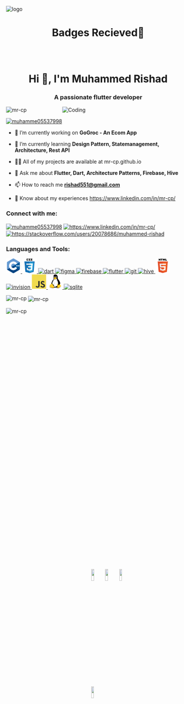 ![logo](https://github.com/mr-cp/mr-cp/blob/main/image%20(1).png)
<h1 align="center">Badges Recieved🌱</h1>   

<div  
style="position: absolute; inset: 0; box-sizing: border-box; padding: 0; border: none; margin: auto; display: block; width: 20%; height: 20%; object-fit: contain;">
<img src= "https://assets.holopin.io/hf2023levels/level0-red-0-0-0.webp"  style="width: 20%; height: 20%; object-fit: contain; float: right;">
<img src="https://github.githubassets.com/images/modules/profile/achievements/pull-shark-default.png" 
     style= "position: absolute; inset: 0; box-sizing: border-box; padding: 0; border: none; margin: auto; display: block;  width: 20%; height: 20%; object-fit: contain;">
<img src="https://assets.holopin.io/eyJidWNrZXQiOiJob2xvcGluLWFzc2V0cyIsImtleSI6ImFzc2V0cy9jbG16YzVpdWYxMDA0ODBma3V6dTBxYnpxOCIsImVkaXRzIjp7InJvdGF0ZSI6bnVsbH19" style="width: 20%; height: 20%; object-fit: contain; float: right;">
<img src="https://assets.holopin.io/eyJidWNrZXQiOiJob2xvcGluLWFzc2V0cyIsImtleSI6ImFzc2V0cy9jbG16MW5neWQwMjM3bTN6am50c2V6Yng2IiwiZWRpdHMiOnsicm90YXRlIjpudWxsfX0=" 
style="width: 20%; height: 20%; object-fit: contain; float: right;">     
</div>

<br>
<br>

<h1 align="center">Hi 👋, I'm Muhammed Rishad</h1>
<h3 align="center">A passionate flutter developer</h3>
<img align="right" alt="Coding" width="350" src="https://cdn.dribbble.com/users/1162077/screenshots/3848914/programmer.gif">


<p align="left"> <img src="https://komarev.com/ghpvc/?username=mr-cp&label=Profile%20views&color=0e75b6&style=flat" alt="mr-cp" /> </p>

<p align="left"> <a href="https://twitter.com/muhamme05537998" target="blank"><img src="https://img.shields.io/twitter/follow/muhamme05537998?logo=twitter&style=for-the-badge" alt="muhamme05537998" /></a> </p>

- 🔭 I’m currently working on **GoGroc - An Ecom App**

- 🌱 I’m currently learning **Design Pattern, Statemanagement, Architecture, Rest API**

- 👨‍💻 All of my projects are available at mr-cp.github.io

- 💬 Ask me about **Flutter, Dart, Architecture Patterns, Firebase, Hive**

- 📫 How to reach me **rishad551@gmail.com**

- 📄 Know about my experiences https://www.linkedin.com/in/mr-cp/

<h3 align="left">Connect with me:</h3>
<p align="left">
<a href="https://twitter.com/muhamme05537998" target="blank"><img align="center" src="https://raw.githubusercontent.com/rahuldkjain/github-profile-readme-generator/master/src/images/icons/Social/twitter.svg" alt="muhamme05537998" height="30" width="40" /></a>
<a href="https://linkedin.com/in/https://www.linkedin.com/in/mr-cp/" target="blank"><img align="center" src="https://raw.githubusercontent.com/rahuldkjain/github-profile-readme-generator/master/src/images/icons/Social/linked-in-alt.svg" alt="https://www.linkedin.com/in/mr-cp/" height="30" width="40" /></a>
<a href="https://stackoverflow.com/users/https://stackoverflow.com/users/20078686/muhammed-rishad" target="blank"><img align="center" src="https://raw.githubusercontent.com/rahuldkjain/github-profile-readme-generator/master/src/images/icons/Social/stack-overflow.svg" alt="https://stackoverflow.com/users/20078686/muhammed-rishad" height="30" width="40" /></a>
</p>

<h3 align="left">Languages and Tools:</h3>
<p align="left"> <a href="https://www.w3schools.com/cpp/" target="_blank" rel="noreferrer"> <img src="https://raw.githubusercontent.com/devicons/devicon/master/icons/cplusplus/cplusplus-original.svg" alt="cplusplus" width="40" height="40"/> </a> <a href="https://www.w3schools.com/css/" target="_blank" rel="noreferrer"> <img src="https://raw.githubusercontent.com/devicons/devicon/master/icons/css3/css3-original-wordmark.svg" alt="css3" width="40" height="40"/> </a> <a href="https://dart.dev" target="_blank" rel="noreferrer"> <img src="https://www.vectorlogo.zone/logos/dartlang/dartlang-icon.svg" alt="dart" width="40" height="40"/> </a> <a href="https://www.figma.com/" target="_blank" rel="noreferrer"> <img src="https://www.vectorlogo.zone/logos/figma/figma-icon.svg" alt="figma" width="40" height="40"/> </a> <a href="https://firebase.google.com/" target="_blank" rel="noreferrer"> <img src="https://www.vectorlogo.zone/logos/firebase/firebase-icon.svg" alt="firebase" width="40" height="40"/> </a> <a href="https://flutter.dev" target="_blank" rel="noreferrer"> <img src="https://www.vectorlogo.zone/logos/flutterio/flutterio-icon.svg" alt="flutter" width="40" height="40"/> </a> <a href="https://git-scm.com/" target="_blank" rel="noreferrer"> <img src="https://www.vectorlogo.zone/logos/git-scm/git-scm-icon.svg" alt="git" width="40" height="40"/> </a> <a href="https://hive.apache.org/" target="_blank" rel="noreferrer"> <img src="https://www.vectorlogo.zone/logos/apache_hive/apache_hive-icon.svg" alt="hive" width="40" height="40"/> </a> <a href="https://www.w3.org/html/" target="_blank" rel="noreferrer"> <img src="https://raw.githubusercontent.com/devicons/devicon/master/icons/html5/html5-original-wordmark.svg" alt="html5" width="40" height="40"/> </a> <a href="https://www.invisionapp.com/" target="_blank" rel="noreferrer"> <img src="https://www.vectorlogo.zone/logos/invisionapp/invisionapp-icon.svg" alt="invision" width="40" height="40"/> </a> <a href="https://developer.mozilla.org/en-US/docs/Web/JavaScript" target="_blank" rel="noreferrer"> <img src="https://raw.githubusercontent.com/devicons/devicon/master/icons/javascript/javascript-original.svg" alt="javascript" width="40" height="40"/> </a> <a href="https://www.linux.org/" target="_blank" rel="noreferrer"> <img src="https://raw.githubusercontent.com/devicons/devicon/master/icons/linux/linux-original.svg" alt="linux" width="40" height="40"/> </a> <a href="https://www.sqlite.org/" target="_blank" rel="noreferrer"> <img src="https://www.vectorlogo.zone/logos/sqlite/sqlite-icon.svg" alt="sqlite" width="40" height="40"/> </a> </p>

<p><img align="left" src="https://github-readme-stats.vercel.app/api/top-langs?username=mr-cp&show_icons=true&locale=en&layout=compact" alt="mr-cp" /></p>

<p>&nbsp;<img align="center" src="https://github-readme-stats.vercel.app/api?username=mr-cp&show_icons=true&locale=en" alt="mr-cp" /></p>

<p><img align="center" src="https://github-readme-streak-stats.herokuapp.com/?user=mr-cp&" alt="mr-cp" /></p>
